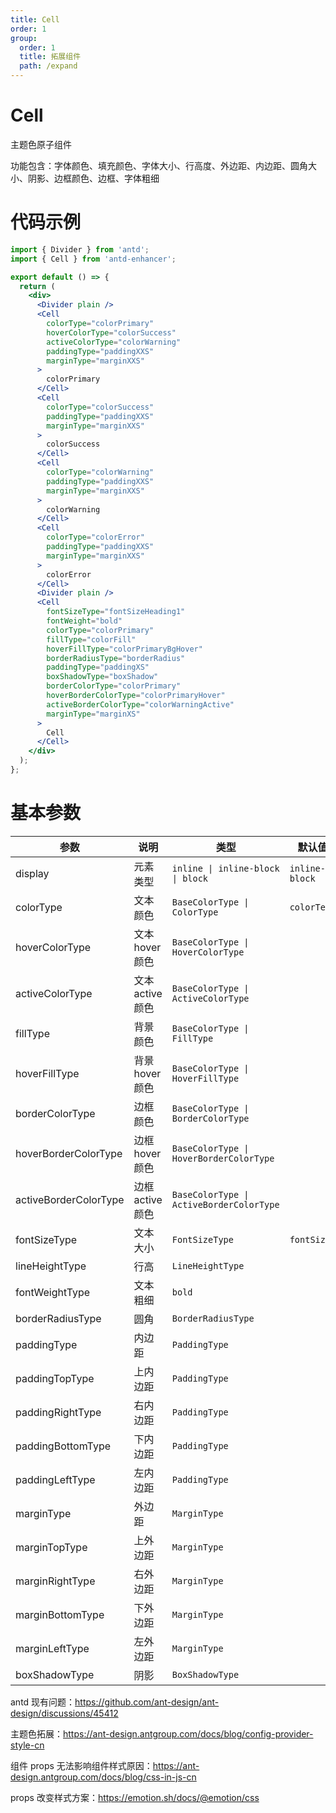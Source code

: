 ```yaml
---
title: Cell
order: 1
group:
  order: 1
  title: 拓展组件
  path: /expand
---
```


# Cell

主题色原子组件

功能包含：字体颜色、填充颜色、字体大小、行高度、外边距、内边距、圆角大小、阴影、边框颜色、边框、字体粗细

# 代码示例

```jsx
import { Divider } from 'antd';
import { Cell } from 'antd-enhancer';

export default () => {
  return (
    <div>
      <Divider plain />
      <Cell
        colorType="colorPrimary"
        hoverColorType="colorSuccess"
        activeColorType="colorWarning"
        paddingType="paddingXXS"
        marginType="marginXXS"
      >
        colorPrimary
      </Cell>
      <Cell
        colorType="colorSuccess"
        paddingType="paddingXXS"
        marginType="marginXXS"
      >
        colorSuccess
      </Cell>
      <Cell
        colorType="colorWarning"
        paddingType="paddingXXS"
        marginType="marginXXS"
      >
        colorWarning
      </Cell>
      <Cell
        colorType="colorError"
        paddingType="paddingXXS"
        marginType="marginXXS"
      >
        colorError
      </Cell>
      <Divider plain />
      <Cell
        fontSizeType="fontSizeHeading1"
        fontWeight="bold"
        colorType="colorPrimary"
        fillType="colorFill"
        hoverFillType="colorPrimaryBgHover"
        borderRadiusType="borderRadius"
        paddingType="paddingXS"
        boxShadowType="boxShadow"
        borderColorType="colorPrimary"
        hoverBorderColorType="colorPrimaryHover"
        activeBorderColorType="colorWarningActive"
        marginType="marginXS"
      >
        Cell
      </Cell>
    </div>
  );
};
```

# 基本参数

| 参数                  | 说明             | 类型                                     | 默认值         |
| --------------------- | ---------------- | ---------------------------------------- | -------------- |
| display               | 元素类型         | `inline \| inline-block \| block`        | `inline-block` |
| colorType             | 文本颜色         | `BaseColorType \| ColorType`             | `colorText`    |
| hoverColorType        | 文本 hover 颜色  | `BaseColorType \| HoverColorType`        |                |
| activeColorType       | 文本 active 颜色 | `BaseColorType \| ActiveColorType`       |                |
| fillType              | 背景颜色         | `BaseColorType \| FillType`              |                |
| hoverFillType         | 背景 hover 颜色  | `BaseColorType \| HoverFillType`         |                |
| borderColorType       | 边框颜色         | `BaseColorType \| BorderColorType`       |                |
| hoverBorderColorType  | 边框 hover 颜色  | `BaseColorType \| HoverBorderColorType`  |                |
| activeBorderColorType | 边框 active 颜色 | `BaseColorType \| ActiveBorderColorType` |                |
| fontSizeType          | 文本大小         | `FontSizeType`                           | `fontSize`     |
| lineHeightType        | 行高             | `LineHeightType`                         |                |
| fontWeightType        | 文本粗细         | `bold`                                   |                |
| borderRadiusType      | 圆角             | `BorderRadiusType`                       |                |
| paddingType           | 内边距           | `PaddingType`                            |                |
| paddingTopType        | 上内边距         | `PaddingType`                            |                |
| paddingRightType      | 右内边距         | `PaddingType`                            |                |
| paddingBottomType     | 下内边距         | `PaddingType`                            |                |
| paddingLeftType       | 左内边距         | `PaddingType`                            |                |
| marginType            | 外边距           | `MarginType`                             |                |
| marginTopType         | 上外边距         | `MarginType`                             |                |
| marginRightType       | 右外边距         | `MarginType`                             |                |
| marginBottomType      | 下外边距         | `MarginType`                             |                |
| marginLeftType        | 左外边距         | `MarginType`                             |                |
| boxShadowType         | 阴影             | `BoxShadowType`                          |                |

antd 现有问题：https://github.com/ant-design/ant-design/discussions/45412

主题色拓展：https://ant-design.antgroup.com/docs/blog/config-provider-style-cn

组件 props 无法影响组件样式原因：https://ant-design.antgroup.com/docs/blog/css-in-js-cn

props 改变样式方案：https://emotion.sh/docs/@emotion/css
